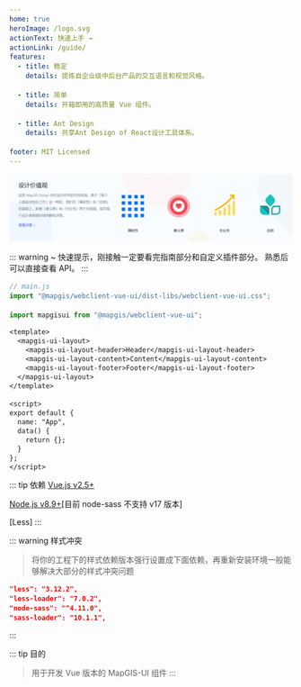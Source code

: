 ```yaml
---
home: true
heroImage: /logo.svg
actionText: 快速上手 →
actionLink: /guide/
features:
  - title: 稳定
    details: 提炼自企业级中后台产品的交互语言和视觉风格。

  - title: 简单
    details: 开箱即用的高质量 Vue 组件。

  - title: Ant Design
    details: 共享Ant Design of React设计工具体系。

footer: MIT Licensed
---
```


![架构](./assets/images/logo.png)

::: warning
~ 快速提示，刚接触一定要看完指南部分和自定义插件部分。 熟悉后可以直接查看 API。
:::

```javascript
// main.js
import "@mapgis/webclient-vue-ui/dist-libs/webclient-vue-ui.css";

import mapgisui from "@mapgis/webclient-vue-ui";
```

```vue
<template>
  <mapgis-ui-layout>
    <mapgis-ui-layout-header>Header</mapgis-ui-layout-header>
    <mapgis-ui-layout-content>Content</mapgis-ui-layout-content>
    <mapgis-ui-layout-footer>Footer</mapgis-ui-layout-footer>
  </mapgis-ui-layout>
</template>

<script>
export default {
  name: "App",
  data() {
    return {};
  }
};
</script>
```

::: tip 依赖
[Vue.js v2.5+](https://github.com/vuejs/vue)

[Node.js v8.9+](https://nodejs.org/zh-cn/download)[目前 node-sass 不支持 v17 版本]

[Less]
:::

::: warning 样式冲突

> 将你的工程下的样式依赖版本强行设置成下面依赖，再重新安装环境一般能够解决大部分的样式冲突问题

```json
"less": "3.12.2",
"less-loader": "7.0.2",
"node-sass": "^4.11.0",
"sass-loader": "10.1.1",
```

:::

::: tip 目的

> 用于开发 Vue 版本的 MapGIS-UI 组件
> :::
